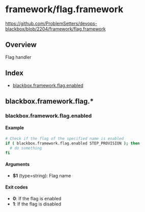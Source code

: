 # framework/flag.framework

https://github.com/ProblemSetters/devops-blackbox/blob/2204/framework/flag.framework

## Overview

Flag handler

## Index

* [blackbox.framework.flag.enabled](#blackboxframeworkflagenabled)

## blackbox.framework.flag.*

### blackbox.framework.flag.enabled

#### Example

```bash
# Check if the flag of the specified name is enabled
if ( blackbox.framework.flag.enabled STEP_PROVISION ); then
  # do something
fi
```

#### Arguments

* **$1** (type=string): Flag name

#### Exit codes

* **0**: If the flag is enabled
* **1**: If the flag is disabled

